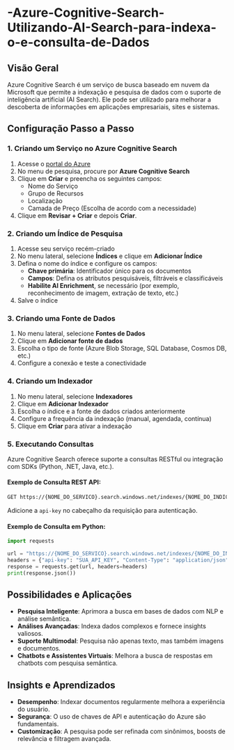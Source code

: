 # -Azure-Cognitive-Search-Utilizando-AI-Search-para-indexa-o-e-consulta-de-Dados


## Visão Geral
Azure Cognitive Search é um serviço de busca baseado em nuvem da Microsoft que permite a indexação e pesquisa de dados com o suporte de inteligência artificial (AI Search). Ele pode ser utilizado para melhorar a descoberta de informações em aplicações empresariais, sites e sistemas.

## Configuração Passo a Passo

### 1. Criando um Serviço no Azure Cognitive Search
1. Acesse o [portal do Azure](https://portal.azure.com/)
2. No menu de pesquisa, procure por **Azure Cognitive Search**
3. Clique em **Criar** e preencha os seguintes campos:
   - Nome do Serviço
   - Grupo de Recursos
   - Localização
   - Camada de Preço (Escolha de acordo com a necessidade)
4. Clique em **Revisar + Criar** e depois **Criar**.

### 2. Criando um Índice de Pesquisa
1. Acesse seu serviço recém-criado
2. No menu lateral, selecione **Índices** e clique em **Adicionar Índice**
3. Defina o nome do índice e configure os campos:
   - **Chave primária**: Identificador único para os documentos
   - **Campos**: Defina os atributos pesquisáveis, filtráveis e classificáveis
   - **Habilite AI Enrichment**, se necessário (por exemplo, reconhecimento de imagem, extração de texto, etc.)
4. Salve o índice

### 3. Criando uma Fonte de Dados
1. No menu lateral, selecione **Fontes de Dados**
2. Clique em **Adicionar fonte de dados**
3. Escolha o tipo de fonte (Azure Blob Storage, SQL Database, Cosmos DB, etc.)
4. Configure a conexão e teste a conectividade

### 4. Criando um Indexador
1. No menu lateral, selecione **Indexadores**
2. Clique em **Adicionar Indexador**
3. Escolha o índice e a fonte de dados criados anteriormente
4. Configure a frequência da indexação (manual, agendada, contínua)
5. Clique em **Criar** para ativar a indexação

### 5. Executando Consultas
Azure Cognitive Search oferece suporte a consultas RESTful ou integração com SDKs (Python, .NET, Java, etc.).

#### Exemplo de Consulta REST API:
```bash
GET https://{NOME_DO_SERVICO}.search.windows.net/indexes/{NOME_DO_INDICE}/docs?api-version=2023-07-01&search="termo de pesquisa"
```

Adicione a `api-key` no cabeçalho da requisição para autenticação.

#### Exemplo de Consulta em Python:
```python
import requests

url = "https://{NOME_DO_SERVICO}.search.windows.net/indexes/{NOME_DO_INDICE}/docs?api-version=2023-07-01&search=teste"
headers = {"api-key": "SUA_API_KEY", "Content-Type": "application/json"}
response = requests.get(url, headers=headers)
print(response.json())
```

## Possibilidades e Aplicações
- **Pesquisa Inteligente**: Aprimora a busca em bases de dados com NLP e análise semântica.
- **Análises Avançadas**: Indexa dados complexos e fornece insights valiosos.
- **Suporte Multimodal**: Pesquisa não apenas texto, mas também imagens e documentos.
- **Chatbots e Assistentes Virtuais**: Melhora a busca de respostas em chatbots com pesquisa semântica.

## Insights e Aprendizados
- **Desempenho**: Indexar documentos regularmente melhora a experiência do usuário.
- **Segurança**: O uso de chaves de API e autenticação do Azure são fundamentais.
- **Customização**: A pesquisa pode ser refinada com sinônimos, boosts de relevância e filtragem avançada.

